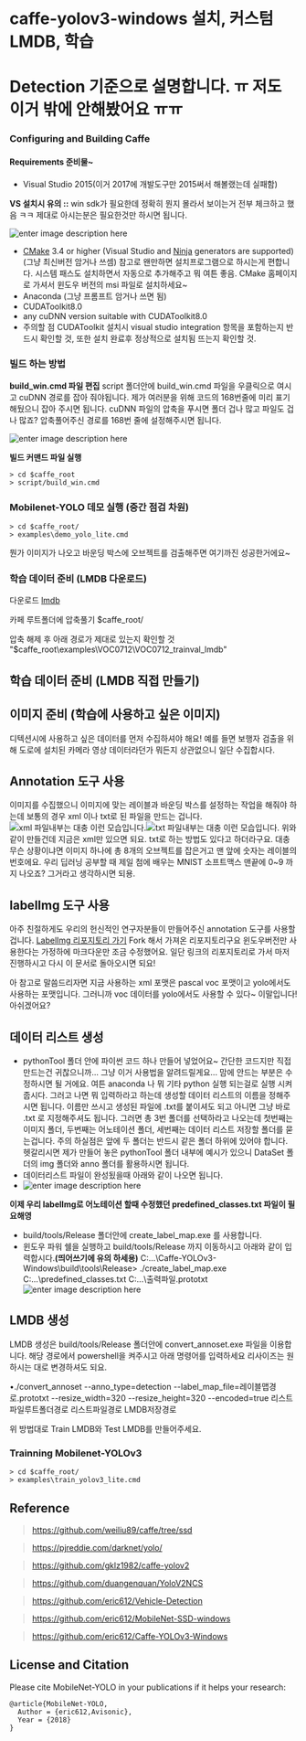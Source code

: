 # caffe-yolov3-windows 설치, 커스텀 LMDB, 학습



#  Detection 기준으로 설명합니다. ㅠ 저도 이거 밖에 안해봤어요 ㅠㅠ

### Configuring and Building Caffe 

#### Requirements 준비물~

 - Visual Studio 2015(이거 2017에 개발도구만 2015써서 해볼랬는데 실패함)
 
 **VS 설치시 유의 ::**
 win sdk가 필요한데 정확히 뭔지 몰라서 보이는거 전부 체크하고 했음 ㅋㅋ 제대로 아시는분은 필요한것만 하시면 됩니다. 
 
 ![enter image description here](https://github.com/kimmy3697/Caffe-YOLOv3-Windows/blob/master/vs2015custom_install.PNG?raw=true)

 - [CMake](https://cmake.org/) 3.4 or higher (Visual Studio and [Ninja](https://ninja-build.org/) generators are supported)(그냥 최신버전 암거나 쓰셈) 참고로 왠만하면 설치프로그램으로 하시는게 편합니다. 시스템 패스도 설치하면서 자동으로 추가해주고 뭐 여튼 좋음. CMake 홈페이지로 가셔서 윈도우 버전의 msi 파일로 설치하세요~
 - Anaconda (그냥 프롬프트 암거나 쓰면 됨)
 - CUDAToolkit8.0 
 - any cuDNN version suitable with CUDAToolkit8.0
 - 주의할 점 CUDAToolkit 설치시 visual studio integration 항목을 포함하는지 반드시 확인할 것, 또한 설치 완료후 정상적으로 설치됨 뜨는지 확인할 것. 



### 빌드 하는 방법

**build_win.cmd 파일 편집**
script 폴더안에 build_win.cmd 파일을 우클릭으로 여시고 cuDNN 경로를 잡아 줘야됩니다. 제가 여러분을 위해 코드의 168번줄에 미리 표기해뒀으니 잡아 주시면 됩니다. cuDNN 파일의 압축을 푸시면 폴더 겁나 많고 파일도 겁나 많죠? 
압축풀어주신 경로를 168번 줄에 설정해주시면 됩니다.

![enter image description here](https://github.com/kimmy3697/Caffe-YOLOv3-Windows/blob/master/CodeCapture.PNG?raw=true)


**빌드 커맨드 파일 실행**
```
> cd $caffe_root
> script/build_win.cmd 
```


### Mobilenet-YOLO 데모 실행 (중간 점검 차원)

```
> cd $caffe_root/
> examples\demo_yolo_lite.cmd
```
뭔가 이미지가 나오고 바운딩 박스에 오브젝트를 검출해주면 여기까진 성공한거에요~

### 학습 데이터 준비 (LMDB 다운로드)

다운로드 [lmdb](https://drive.google.com/open?id=19pBP1NwomDvm43xxgDaRuj_X4KubwuCZ)

카페 루트폴더에 압축풀기 $caffe_root/ 

압축 해제 후 아래 경로가 제대로 있는지 확인할 것 "$caffe_root\examples\VOC0712\VOC0712_trainval_lmdb"

## 학습 데이터 준비 (LMDB 직접 만들기)

## 이미지 준비 (학습에 사용하고 싶은 이미지)
디텍션시에 사용하고 싶은 데이터를 먼저 수집하셔야 해요!
예를 들면 보행자 검출을 위해 도로에 설치된 카메라 영상 데이터라던가 뭐든지 상관없으니 일단 수집합시다. 
 ## Annotation 도구 사용
 이미지를 수집했으니 이미지에 맞는 레이블과 바운딩 박스를 설정하는 작업을 해줘야 하는데 보통의 경우 xml 이나 txt로 된 파일을 만드는 겁니다.  
![xml 파일내부는 대충 이런 모습입니다.](https://github.com/kimmy3697/Caffe-YOLOv3-Windows/blob/master/xmlExample.PNG?raw=true)![txt 파일내부는 대충 이런 모습입니다.](https://github.com/kimmy3697/Caffe-YOLOv3-Windows/blob/master/txtExample.PNG?raw=true)
위와 같이 만들건데 지금은 xml만 있으면 되요. txt로 하는 방법도 있다고 하더라구요. 대충 무슨 상황이냐면 이미지 하나에 총 8개의 오브젝트를 잡은거고 맨 앞에 숫자는 레이블의 번호에요. 우리 딥러닝 공부할 때 제일 첨에 배우는 MNIST 소프트맥스 맨끝에 0~9 까지 나오죠? 그거라고 생각하시면 되용. 

## labelImg 도구 사용
아주 친절하게도 우리의 헌신적인 연구자분들이 만들어주신 annotation 도구를 사용할 겁니다. 
[LabelImg 리포지토리 가기](https://github.com/kimmy3697/labelImg)
Fork 해서 가져온 리포지토리구요 윈도우버전만 사용한다는 가정하에 마크다운만 조금 수정했어요. 일단 링크의 리포지토리로 가서 마저 진행하시고 다시 이 문서로 돌아오시면 되요! 

아 참고로 말씀드리자면 지금 사용하는 xml 포맷은 pascal voc 포맷이고 yolo에서도 사용하는 포맷입니다. 그러니까 voc 데이터를 yolo에서도 사용할 수 있다~ 이말입니다! 아쉬겠어요? 

## 데이터 리스트 생성

 - pythonTool 폴더 안에 파이썬 코드 하나 만들어 넣었어요~ 간단한 코드지만 직접 만드는건 귀찮으니까... 그냥 이거 사용법을 알려드릴게요... 맘에 안드는 부분은 수정하시면 될 거에요.
여튼 anaconda 나 뭐 기타 python 실행 되는걸로 실행 시켜줍시다.
그러고 나면 뭐 입력하라고 하는데 생성할 데이터 리스트의 이름을 정해주시면 됩니다. 이름만 쓰시고 생성된 파일에 .txt를 붙이셔도 되고 아니면 그냥 바로 .txt 로 지정해주셔도 됩니다. 그러면 총 3번 폴더를 선택하라고 나오는데 첫번째는 이미지 폴더, 두번째는 어노테이션 폴더, 세번째는 데이터 리스트 저장할 폴더를 묻는겁니다. 주의 하실점은 앞에 두 폴더는 반드시 같은 폴더 하위에 있어야 합니다. 헷갈리시면 제가 만들어 놓은 pythonTool 폴더 내부에 예시가 있으니 DataSet 폴더의 img 폴더와 anno 폴더를 활용하시면 됩니다.
 - 데이터리스트 파일이 완성됬을때 아래와 같이 나오면 됩니다.
 - ![enter image description here](https://github.com/kimmy3697/Caffe-YOLOv3-Windows/blob/master/path_pairing_cap.png?raw=true)
 


**이제 우리 labelImg로 어노테이션 할때 수정했던 predefined_classes.txt 파일이 필요해영**
 -  build/tools/Release 폴더안에 create_label_map.exe 를 사용합니다.
 - 윈도우 파워 쉘을 실행하고 build/tools/Release 까지 이동하시고 아래와 같이 입력합시다.**(띄어쓰기에 유의 하세용)**
C:\...\Caffe-YOLOv3-Windows\build\tools\Release> ./create_label_map.exe C:\...\predefined_classes.txt C:\...\출력파일.prototxt
![enter image description here](https://github.com/kimmy3697/Caffe-YOLOv3-Windows/blob/master/labelmapCap.png?raw=true)

## LMDB 생성
LMDB 생성은 build/tools/Release 폴더안에 convert_annoset.exe 파일을 이용합니다. 해당 경로에서 powershell을 켜주시고 아래 명령어를 입력하세요 리사이즈는 원하시는 대로 변경하셔도 되요. 

•./convert_annoset --anno_type=detection --label_map_file=레이블맵경로.prototxt --resize_width=320 --resize_height=320 --encoded=true 리스트파일루트폴더경로 리스트파일경로 LMDB저장경로

위 방법대로 Train LMDB와 Test LMDB를 만들어주세요.
 

### Trainning Mobilenet-YOLOv3
  
```
> cd $caffe_root/
> examples\train_yolov3_lite.cmd
```

## Reference

> https://github.com/weiliu89/caffe/tree/ssd

> https://pjreddie.com/darknet/yolo/

> https://github.com/gklz1982/caffe-yolov2

> https://github.com/duangenquan/YoloV2NCS

> https://github.com/eric612/Vehicle-Detection

> https://github.com/eric612/MobileNet-SSD-windows

> https://github.com/eric612/Caffe-YOLOv3-Windows

## License and Citation


Please cite MobileNet-YOLO in your publications if it helps your research:

    @article{MobileNet-YOLO,
      Author = {eric612,Avisonic},
      Year = {2018}
    }
<!--stackedit_data:
eyJoaXN0b3J5IjpbMTc4NTM3MTYxOSwyMDE0OTQ1NjkyLDEwMD
IxNTk4NDEsLTIxMDgxODE0OTksMTY2OTQ1MTcyMywtMTg5NDU2
ODIwMSwtMTk4MTI1ODgwNiwxMzY2OTIzNzUxLDE5NzgzOTE2Nj
MsLTg2MzQzMzgwMSwtNjQ4NDEyODI3LDg0MjM4MTIzNywtMTY3
MTI3NjQ1MSw2NTg1OTM4MF19
-->